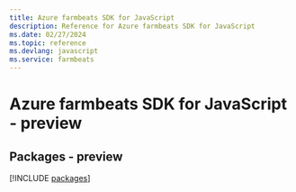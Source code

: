 ```yaml
---
title: Azure farmbeats SDK for JavaScript
description: Reference for Azure farmbeats SDK for JavaScript
ms.date: 02/27/2024
ms.topic: reference
ms.devlang: javascript
ms.service: farmbeats
---
```

# Azure farmbeats SDK for JavaScript - preview
## Packages - preview
[!INCLUDE [packages](farmbeats-index.md)]